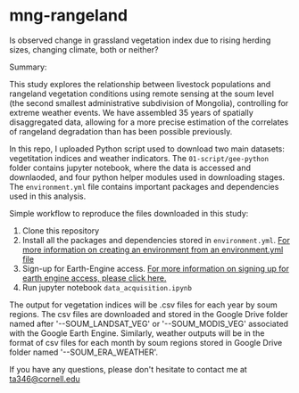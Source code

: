 # mng-rangeland

Is observed change in grassland vegetation index due to rising herding sizes, changing climate, both or neither?

Summary: 

This study explores the relationship between livestock populations and rangeland vegetation conditions using remote sensing at the soum level (the second smallest administrative subdivision of Mongolia), controlling for extreme weather events. We have assembled 35 years of spatially disaggregated data, allowing for a more precise estimation of the correlates of rangeland degradation than has been possible previously. 

In this repo, I uploaded Python script used to download two main datasets: vegetitation indices and weather indicators. The `01-script/gee-python` folder contains jupyter notebook, where the data is accessed and downlaoded, and four python helper modules used in downloading stages. The `environment.yml` file contains important packages and dependencies used in this analysis. 

Simple workflow to reproduce the files downloaded in this study: 

1. Clone this repository
2. Install all the packages and dependencies stored in `environment.yml`. [For more information on creating an environment from an environment.yml file](https://conda.io/projects/conda/en/latest/user-guide/tasks/manage-environments.html#creating-an-environment-from-an-environment-yml-file)
3. Sign-up for Earth-Engine access. [For more information on signing up for earth engine access, please click here.](https://developers.google.com/earth-engine/guides/access)
4. Run jupyter notebook `data_acquisition.ipynb`

The output for vegetation indices will be .csv files for each year by soum regions. The csv files are downloaded and stored in the Google Drive folder named after '--SOUM_LANDSAT_VEG' or '--SOUM_MODIS_VEG' associated with the Google Earth Engine. Similarly, weather outputs will be in the format of csv files for each month by soum regions stored in Google Drive folder named '--SOUM_ERA_WEATHER'. 

If you have any questions, please don't hesitate to contact me at ta346@cornell.edu


